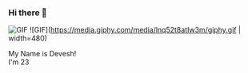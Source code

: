 ### Hi there 👋

![GIF](https://media.giphy.com/media/gY8Bs8qvD1EukQBj5V/giphy.gif)
![GIF](https://media.giphy.com/media/lnq52t8atIw3m/giphy.gif | width=480)


My Name is Devesh!   
I'm 23
